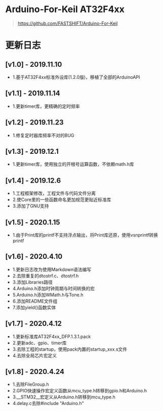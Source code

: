 # Arduino-For-Keil AT32F4xx
> https://github.com/FASTSHIFT/Arduino-For-Keil

# 更新日志
## [v1.0] - 2019.11.10
* 1.基于AT32F4xx标准外设库(1.2.0版)，移植了全部的ArduinoAPI

## [v1.1] - 2019.11.14
* 1.更新timer库，更精确的定时频率

## [v1.2] - 2019.11.23
* 1.修复定时器库频率不对的BUG

## [v1.3] - 2019.12.1
* 1.更新timer库，使用独立的开根号运算函数，不依赖math.h库

## [v1.4] - 2019.12.6
* 1.工程框架修改，工程文件与代码文件分离
* 2.使Core里的一些函数命名更加规范更贴近标准库
* 3.添加了GNU支持

## [v1.5] - 2020.1.15
* 1.由于Print库的printf不支持浮点输出，将Print库还原，使用vsnprintf转换printf 

## [v1.6] - 2020.4.10
* 1.更新日志改为使用Markdown语法编写
* 2.去除重复的dtostrf.c、dtostrf.h
* 3.添加Libraries路径
* 4.Arduino.h添加时钟周期与时间转换的宏
* 5.Arduino.h添加WMath.h与Tone.h
* 6.添加README文件组
* 7.添加yield()函数实体

## [v1.7] - 2020.4.12
* 1.更新标准库AT32F4xx_DFP.1.3.1.pack
* 2.更新adc、gpio、timer库
* 3.去除工程的startup，使用pack内置的startup_xxx.s文件
* 4.去除全局芯片宏定义

## [v1.8] - 2020.4.24
* 1.去除FileGroup.h
* 2.GPIO快速操作宏定义函数从mcu_type.h转移到gpio.h和Arduino.h
* 3.__STM32__宏定义从Arduino.h转移到mcu_type.h
* 4.delay.c去除#include "Arduino.h"

